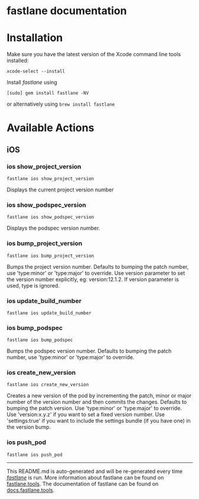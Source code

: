 fastlane documentation
================
# Installation

Make sure you have the latest version of the Xcode command line tools installed:

```
xcode-select --install
```

Install _fastlane_ using
```
[sudo] gem install fastlane -NV
```
or alternatively using `brew install fastlane`

# Available Actions
## iOS
### ios show_project_version
```
fastlane ios show_project_version
```
Displays the current project version number
### ios show_podspec_version
```
fastlane ios show_podspec_version
```
Displays the podspec version number.
### ios bump_project_version
```
fastlane ios bump_project_version
```
Bumps the project version number. Defaults to bumping the patch number, use 'type:minor' or 'type:major' to override. Use version parameter to set the version number explicitly, eg: version:12.1.2. If version parameter is used, type is ignored.
### ios update_build_number
```
fastlane ios update_build_number
```

### ios bump_podspec
```
fastlane ios bump_podspec
```
Bumps the podspec version number. Defaults to bumping the patch number, use 'type:minor' or 'type:major' to override.
### ios create_new_version
```
fastlane ios create_new_version
```
Creates a new version of the pod by incrementing the patch, minor or major number of the version number and then commits the changes.
  Defaults to bumping the patch version.
  Use 'type:minor' or 'type:major' to override.
  Use 'version:x.y.z' if you want to set a fixed version number.
  Use 'settings:true' if you want to include the settings bundle (if you have one) in the version bump.
  
### ios push_pod
```
fastlane ios push_pod
```


----

This README.md is auto-generated and will be re-generated every time [_fastlane_](https://fastlane.tools) is run.
More information about fastlane can be found on [fastlane.tools](https://fastlane.tools).
The documentation of fastlane can be found on [docs.fastlane.tools](https://docs.fastlane.tools).
